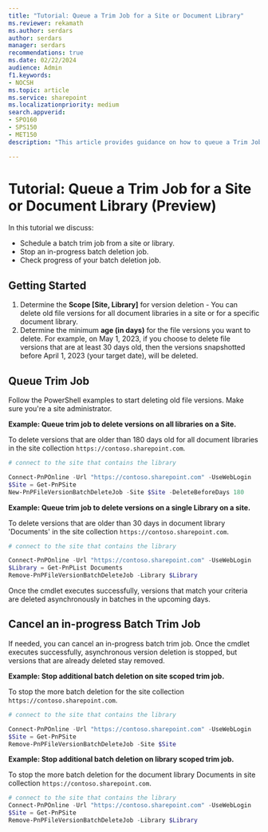 ```yaml
---
title: "Tutorial: Queue a Trim Job for a Site or Document Library"
ms.reviewer: rekamath
ms.author: serdars
author: serdars
manager: serdars
recommendations: true
ms.date: 02/22/2024
audience: Admin
f1.keywords:
- NOCSH
ms.topic: article
ms.service: sharepoint
ms.localizationpriority: medium
search.appverid:
- SPO160
- SPS150
- MET150
description: "This article provides guidance on how to queue a Trim Job for a Site or Document Library."

---
```


# Tutorial: Queue a Trim Job for a Site or Document Library (Preview)

In this tutorial we discuss:

- Schedule a batch trim job from a site or library.
- Stop an in-progress batch deletion job.
- Check progress of your batch deletion job.

## Getting Started

1. Determine the **Scope [Site, Library]** for version deletion - You can delete old file versions for all document libraries in a site or for a specific document library.
1. Determine the minimum **age (in days)** for the file versions you want to delete. For example, on May 1, 2023, if you choose to delete file versions that are at least 30 days old, then the versions snapshotted before April 1, 2023 (your target date), will be deleted.

## Queue Trim Job

Follow the PowerShell examples to start deleting old file versions. Make sure you're a site administrator.

**Example: Queue trim job to delete versions on all libraries on a Site.**

To delete versions that are older than 180 days old for all document libraries in the site collection `https://contoso.sharepoint.com`.

```PowerShell
# connect to the site that contains the library

Connect-PnPOnline -Url "https://contoso.sharepoint.com" -UseWebLogin
$Site = Get-PnPSite
New-PnPFileVersionBatchDeleteJob -Site $Site -DeleteBeforeDays 180
```

**Example: Queue trim job to delete versions on a single Library on a site.**

To delete versions that are older than 30 days in document library 'Documents' in the site collection `https://contoso.sharepoint.com`.

```PowerShell
# connect to the site that contains the library

Connect-PnPOnline -Url "https://contoso.sharepoint.com" -UseWebLogin
$Library = Get-PnPList Documents
Remove-PnPFileVersionBatchDeleteJob -Library $Library
```

Once the cmdlet executes successfully, versions that match your criteria are deleted asynchronously in batches in the upcoming days.

## Cancel an in-progress Batch Trim Job

If needed, you can cancel an in-progress batch trim job. Once the cmdlet executes successfully, asynchronous version deletion is stopped, but versions that are already deleted stay removed.

**Example: Stop additional batch deletion on site scoped trim job.**

To stop the more batch deletion for the site collection `https://contoso.sharepoint.com`.

```PowerShell
# connect to the site that contains the library

Connect-PnPOnline -Url "https://contoso.sharepoint.com" -UseWebLogin
$Site = Get-PnPSite
Remove-PnPFileVersionBatchDeleteJob -Site $Site
```

**Example: Stop additional batch deletion on library scoped trim job.**

To stop the more batch deletion for the document library Documents in site collection `https://contoso.sharepoint.com`.

```PowerShell
# connect to the site that contains the library
Connect-PnPOnline -Url "https://contoso.sharepoint.com" -UseWebLogin
$Site = Get-PnPSite
Remove-PnPFileVersionBatchDeleteJob -Library $Library
```

